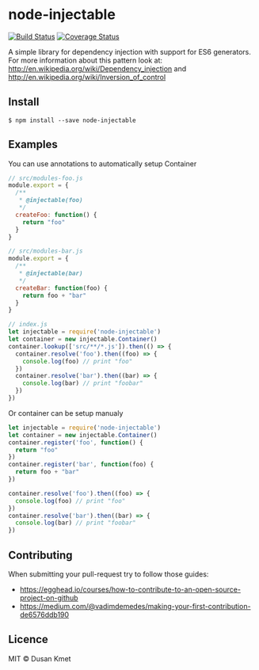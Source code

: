 # node-injectable

[![Build Status](https://travis-ci.org/dkMorlok/node-injectable.svg?branch=master)](https://travis-ci.org/dkMorlok/node-injectable)
[![Coverage Status](https://coveralls.io/repos/github/dkMorlok/node-injectable/badge.svg)](https://coveralls.io/github/dkMorlok/node-injectable)

A simple library for dependency injection with support for ES6 generators. For more information about this pattern look at:
http://en.wikipedia.org/wiki/Dependency_injection and http://en.wikipedia.org/wiki/Inversion_of_control


## Install

`$ npm install --save node-injectable`

## Examples

You can use annotations to automatically setup Container
```js
// src/modules-foo.js
module.export = {
  /**
   * @injectable(foo)
   */
  createFoo: function() {
    return "foo"
  }
}

// src/modules-bar.js
module.export = {
  /**
   * @injectable(bar)
   */
  createBar: function(foo) {
    return foo + "bar"
  }
}

// index.js
let injectable = require('node-injectable')
let container = new injectable.Container()
container.lookup(['src/**/*.js']).then(() => {
  container.resolve('foo').then((foo) => {
    console.log(foo) // print "foo"
  })
  container.resolve('bar').then((bar) => {
    console.log(bar) // print "foobar"
  })
})
```

Or container can be setup manualy
```js
let injectable = require('node-injectable')
let container = new injectable.Container()
container.register('foo', function() {
  return "foo"
})
container.register('bar', function(foo) {
  return foo + "bar"
})

container.resolve('foo').then((foo) => {
  console.log(foo) // print "foo"
})
container.resolve('bar').then((bar) => {
  console.log(bar) // print "foobar"
})
```


## Contributing

When submitting your pull-request try to follow those guides:
* https://egghead.io/courses/how-to-contribute-to-an-open-source-project-on-github
* https://medium.com/@vadimdemedes/making-your-first-contribution-de6576ddb190


## Licence

MIT © Dusan Kmet
